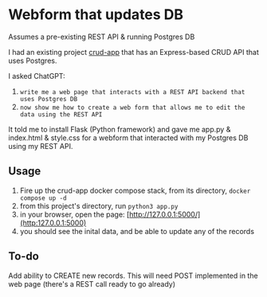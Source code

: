 # Webform that updates DB

Assumes a pre-existing REST API & running Postgres DB

I had an existing project [crud-app](https://github.com/aaronhmiller/crud-app) that has an Express-based CRUD API that uses Postgres.

I asked ChatGPT:

1. `write me a web page that interacts with a REST API backend that uses Postgres DB`
2. `now show me how to create a web form that allows me to edit the data using the REST API`

It told me to install Flask (Python framework) and gave me app.py & index.html & style.css for a webform that interacted with my Postgres DB using my REST API.

## Usage

1. Fire up the crud-app docker compose stack, from its directory, `docker compose up -d`
2. from this project's directory, run `python3 app.py`
3. in your browser, open the page: [http://127.0.0.1:5000/](http:127.0.0.1:5000)
4. you should see the inital data, and be able to update any of the records

## To-do

Add ability to CREATE new records. This will need POST implemented in the web page (there's a REST call ready to go already)
